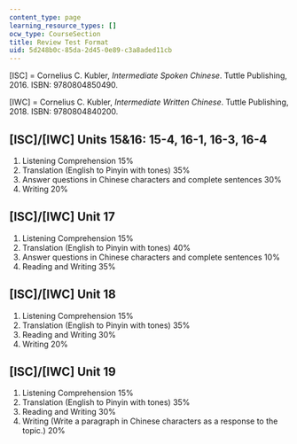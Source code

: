 ```yaml
---
content_type: page
learning_resource_types: []
ocw_type: CourseSection
title: Review Test Format
uid: 5d248b0c-85da-2d45-0e89-c3a8aded11cb
---
```


\[ISC\] = Cornelius C. Kubler, _Intermediate Spoken Chinese_. Tuttle Publishing, 2016. ISBN: 9780804850490.

\[IWC\] = Cornelius C. Kubler, _Intermediate Written Chinese_. Tuttle Publishing, 2018. ISBN: 9780804840200.

\[ISC\]/\[IWC\] Units 15&16: 15-4, 16-1, 16-3, 16-4
---------------------------------------------------

1.  Listening Comprehension 15%
2.  Translation (English to Pinyin with tones) 35%
3.  Answer questions in Chinese characters and complete sentences 30%
4.  Writing 20%

\[ISC\]/\[IWC\] Unit 17
-----------------------

1.  Listening Comprehension 15%
2.  Translation (English to Pinyin with tones) 40%
3.  Answer questions in Chinese characters and complete sentences 10%
4.  Reading and Writing 35%

\[ISC\]/\[IWC\] Unit 18
-----------------------

1.  Listening Comprehension 15%
2.  Translation (English to Pinyin with tones) 35%
3.  Reading and Writing 30%
4.  Writing 20%

\[ISC\]/\[IWC\] Unit 19
-----------------------

1.  Listening Comprehension 15%
2.  Translation (English to Pinyin with tones) 35%
3.  Reading and Writing 30%
4.  Writing (Write a paragraph in Chinese characters as a response to the topic.) 20%